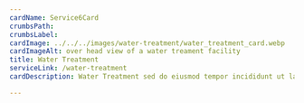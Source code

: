 ```yaml
---
cardName: Service6Card
crumbsPath: 
crumbsLabel: 
cardImage: ../../../images/water-treatment/water_treatment_card.webp
cardImageAlt: over head view of a water treament facility
title: Water Treatment
serviceLink: /water-treatment
cardDescription: Water Treatment sed do eiusmod tempor incididunt ut labore et dolore 

---
```

